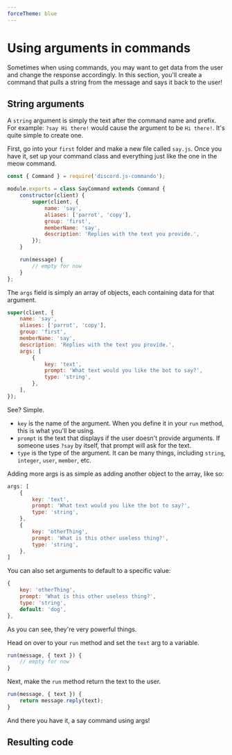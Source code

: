 ```yaml
---
forceTheme: blue
---
```


# Using arguments in commands

Sometimes when using commands, you may want to get data from the user and change the response accordingly. In this section, you'll create a command that pulls a string from the message and says it back to the user!

## String arguments

A `string` argument is simply the text after the command name and prefix. For example: `?say Hi there!` would cause the argument to be `Hi there!`. It's quite simple to create one.

First, go into your `first` folder and make a new file called `say.js`. Once you have it, set up your command class and everything just like the one in the meow command.

```js
const { Command } = require('discord.js-commando');

module.exports = class SayCommand extends Command {
	constructor(client) {
		super(client, {
			name: 'say',
			aliases: ['parrot', 'copy'],
			group: 'first',
			memberName: 'say',
			description: 'Replies with the text you provide.',
		});
	}

	run(message) {
		// empty for now
	}
};
```

The `args` field is simply an array of objects, each containing data for that argument.

<!-- eslint-skip -->

```js
super(client, {
	name: 'say',
	aliases: ['parrot', 'copy'],
	group: 'first',
	memberName: 'say',
	description: 'Replies with the text you provide.',
	args: [
		{
			key: 'text',
			prompt: 'What text would you like the bot to say?',
			type: 'string',
		},
	],
});
```

See? Simple.

- `key` is the name of the argument. When you define it in your `run` method, this is what you'll be using.
- `prompt` is the text that displays if the user doesn't provide arguments. If someone uses `?say` by itself, that prompt will ask for the text.
- `type` is the type of the argument. It can be many things, including `string`, `integer`, `user`, `member`, etc.

Adding more args is as simple as adding another object to the array, like so:

<!-- eslint-skip -->

```js
args: [
	{
		key: 'text',
		prompt: 'What text would you like the bot to say?',
		type: 'string',
	},
	{
		key: 'otherThing',
		prompt: 'What is this other useless thing?',
		type: 'string',
	},
]
```

You can also set arguments to default to a specific value:

<!-- eslint-skip -->

```js
{
	key: 'otherThing',
	prompt: 'What is this other useless thing?',
	type: 'string',
	default: 'dog',
},
```

As you can see, they're very powerful things.

Head on over to your `run` method and set the `text` arg to a variable.

<!-- eslint-skip -->

```js
run(message, { text }) {
	// empty for now
}
```

Next, make the `run` method return the text to the user.

<!-- eslint-skip -->

```js
run(message, { text }) {
	return message.reply(text);
}
```

And there you have it, a say command using args!

## Resulting code

<resulting-code />
